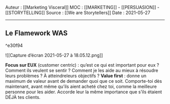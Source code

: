 Auteur : [[Marketing Visceral]]
MOC : [[MARKETING]] - [[PERSUASION]] - [[STORYTELLING]]
Source : [[We are Storytellers]]
Date : 2021-05-27
***

## Le Flamework WAS

^e30f94

![[Capture d’écran 2021-05-27 à 18.05.12.png]]

**Focus sur EUX** (customer centric) :
qu’est ce qui est important pour eux ? Comment ils veulent se sentir ? Comment je les aide au mieux à résoudre leurs problèmes ? À atteindreleurs objectifs ?
**Value first** :
donne un maximum de valeur avant de demander quoi que ce soit. Comporte-toi dès maintenant, avant même qu’ils aient acheté chez toi, comme la meilleure personne pour les aider. Accorde leur la même importance que s’ils étaient DÉJÀ tes clients.